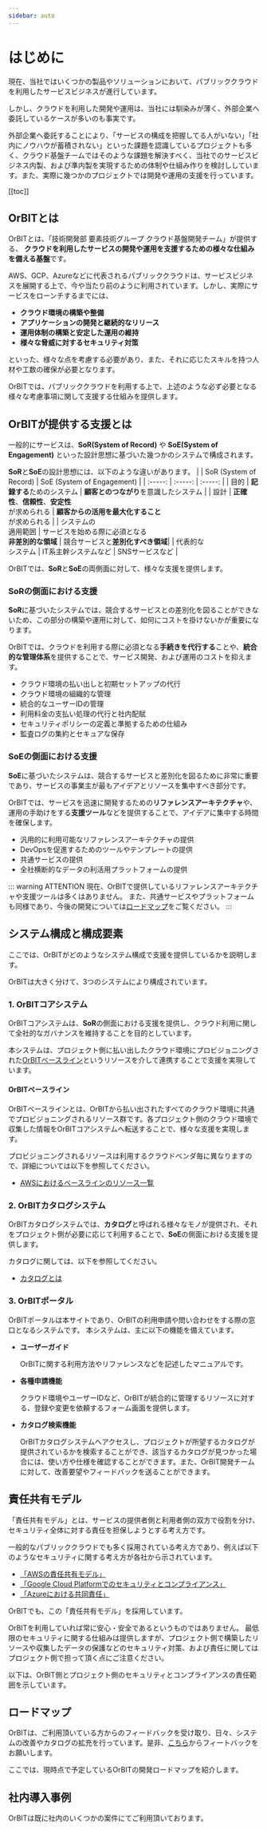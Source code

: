 ```yaml
---
sidebar: auto
---
```


# はじめに
現在、当社ではいくつかの製品やソリューションにおいて、パブリッククラウドを利用したサービスビジネスが進行しています。

しかし、クラウドを利用した開発や運用は、当社には馴染みが薄く、外部企業へ委託しているケースが多いのも事実です。

外部企業へ委託することにより、「サービスの構成を把握してる人がいない」「社内にノウハウが蓄積されない」といった課題を認識しているプロジェクトも多く、クラウド基盤チームではそのような課題を解決すべく、当社でのサービスビジネス内製、および準内製を実現するための体制や仕組み作りを検討ししています。また、実際に幾つかのプロジェクトでは開発や運用の支援を行っています。

[[toc]]

## OrBITとは
OrBITとは、「技術開発部 要素技術グループ クラウド基盤開発チーム」が提供する、
**クラウドを利用したサービスの開発や運用を支援するための様々な仕組みを備える基盤**です。

AWS、GCP、Azureなどに代表されるパブリッククラウドは、サービスビジネスを展開する上で、今や当たり前のように利用されています。しかし、実際にサービスをローンチするまでには、
- **クラウド環境の構築や整備**
- **アプリケーションの開発と継続的なリリース**
- **運用体制の構築と安定した運用の維持**
- **様々な脅威に対するセキュリティ対策**

といった、様々な点を考慮する必要があり、また、それに応じたスキルを持つ人材や工数の確保が必要となります。

OrBITでは、パブリッククラウドを利用する上で、上述のような必ず必要となる様々な考慮事項に関して支援する仕組みを提供します。

## OrBITが提供する支援とは
一般的にサービスは、**SoR(System of Record)** や **SoE(System of Engagement)** といった設計思想に基づいた幾つかのシステムで構成されます。

**SoR**と**SoE**の設計思想には、以下のような違いがあります。
| | SoR (System of Record) | SoE (System of Engagement) |
| :-----: | :-----: | :-----: |
| 目的 | **記録する**ためのシステム | **顧客とのつながり**を意識したシステム |
| 設計 | **正確性**、**信頼性**、**安定性**<br>が求められる | **顧客からの活用を最大化すること**<br>が求められる |
| システムの<br>適用範囲 | サービスを始める際に必須となる<br>**非差別的な領域** | 競合サービスと**差別化すべき領域**|
| 代表的な<br>システム | IT系主幹システムなど | SNSサービスなど |

OrBITでは、**SoR**と**SoE**の両側面に対して、様々な支援を提供します。

### SoRの側面における支援
**SoR**に基づいたシステムでは、競合するサービスとの差別化を図ることができないため、この部分の構築や運用に対して、如何にコストを掛けないかが重要になります。

OrBITでは、クラウドを利用する際に必須となる**手続きを代行する**ことや、**統合的な管理体系**を提供することで、サービス開発、および運用のコストを抑えます。

- クラウド環境の払い出しと初期セットアップの代行
- クラウド環境の組織的な管理
- 統合的なユーザーIDの管理
- 利用料金の支払い処理の代行と社内配賦
- セキュリティポリシーの定義と準拠するための仕組み
- 監査ログの集約とセキュアな保存

### SoEの側面における支援
**SoE**に基づいたシステムは、競合するサービスと差別化を図るために非常に重要であり、サービスの事業主が最もアイデアとリソースを集中すべき部分です。

OrBITでは、サービスを迅速に開発するための**リファレンスアーキテクチャ**や、運用の手助けをする**支援ツール**などを提供することで、アイデアに集中する時間を確保します。

- 汎用的に利用可能なリファレンスアーキテクチャの提供
- DevOpsを促進するためのツールやテンプレートの提供
- 共通サービスの提供
- 全社横断的なデータの利活用プラットフォームの提供

::: warning ATTENTION
現在、OrBITで提供しているリファレンスアーキテクチャや支援ツールは多くはありません。
また、共通サービスやプラットフォームも同様であり、今後の開発については[ロードマップ](#ロードマップ)をご覧ください。
:::

## システム構成と構成要素
ここでは、OrBITがどのようなシステム構成で支援を提供しているかを説明します。

<CaptionedImage src="system_structure.png" caption="システム構成"/>

OrBITは大きく分けて、3つのシステムにより構成されています。

### 1. OrBITコアシステム
OrBITコアシステムは、**SoR**の側面における支援を提供し、クラウド利用に関して全社的なガバナンスを維持することを目的としています。

本システムは、プロジェクト側に払い出したクラウド環境にプロビジョニングされた[OrBITベースライン](#orbitベースライン)というリソースを介して連携することで支援を実現しています。

#### OrBITベースライン
OrBITベースラインとは、OrBITから払い出されたすべてのクラウド環境に共通でプロビジョニングされるリソース群です。各プロジェクト側のクラウド環境で収集した情報をOrBITコアシステムへ転送することで、様々な支援を実現します。

プロビジョニングされるリソースは利用するクラウドベンダ毎に異なりますので、詳細については以下を参照してください。
- [AWSにおけるベースラインのリソース一覧](/guide/aws/baseline)

### 2. OrBITカタログシステム
OrBITカタログシステムでは、**カタログ**と呼ばれる様々なモノが提供され、それをプロジェクト側が必要に応じて利用することで、**SoE**の側面における支援を提供します。

カタログに関しては、以下を参照してください。
- [カタログとは](/catalog/introduction)

### 3. OrBITポータル
OrBITポータルは本サイトであり、OrBITの利用申請や問い合わせをする際の窓口となるシステムです。
本システムは、主に以下の機能を備えています。

- **ユーザーガイド**

    OrBITに関する利用方法やリファレンスなどを記述したマニュアルです。

- **各種申請機能**

    クラウド環境やユーザーIDなど、OrBITが統合的に管理するリソースに対する、登録や変更を依頼するフォーム画面を提供します。

- **カタログ検索機能**

    OrBITカタログシステムへアクセスし、プロジェクトが所望するカタログが提供されているかを検索することができ、該当するカタログが見つかった場合には、使い方や仕様を確認することができます。また、OrBIT開発チームに対して、改善要望やフィードバックを送ることができます。

## 責任共有モデル
「責任共有モデル」とは、サービスの提供者側と利用者側の双方で役割を分け、セキュリティ全体に対する責任を担保しようとする考え方です。

一般的なパブリッククラウドでも多く採用されている考え方であり、例えば以下のようなセキュリティに関する考え方が各社から示されています。
- [「AWSの責任共有モデル」](https://aws.amazon.com/jp/compliance/shared-responsibility-model/)
- [「Google Cloud Platformでのセキュリティとコンプライアンス」](https://cloud.google.com/security/overview?hl=ja)
- [「Azureにおける共同責任」](https://docs.microsoft.com/ja-jp/azure/security/fundamentals/shared-responsibility)

OrBITでも、この「責任共有モデル」を採用しています。

OrBITを利用していれば常に安心・安全であるというものではありません。
最低限のセキュリティに関する仕組みは提供しますが、プロジェクト側で構築したリソースや収集したデータの保護などのセキュリティ対策、および責任に関してはプロジェクト側で担って頂く点にご注意ください。

以下は、OrBIT側とプロジェクト側のセキュリティとコンプライアンスの責任範囲を示しています。
<CaptionedImage src="shared_responsibility.png" caption="責任共有モデル"/>

## ロードマップ
OrBITは、ご利用頂いている方からのフィードバックを受け取り、日々、システムの改善やカタログの拡充を行っています。是非、[こちら](/catalog/feedback)からフィートバックをお願いします。

ここでは、現時点で予定しているOrBITの開発ロードマップを紹介します。

<CaptionedImage src="roadmap.png" caption="ロードマップ"/>

## 社内導入事例
OrBITは既に社内のいくつかの案件にてご利用頂いております。

<ImageContainer/>

<Footer />